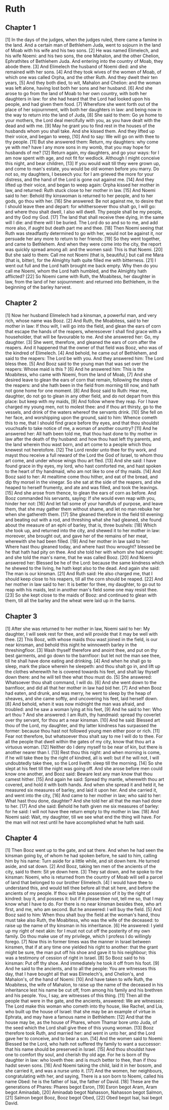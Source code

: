 # Ruth

## Chapter 1 <!-- scripture:1 -->

[1] In the days of the judges, when the judges ruled, there came a famine in the land. And a certain man of Bethlehem Juda, went to sojourn in the land of Moab with his wife and his two sons.
[2] He was named Elimelech, and his wife Noemi: and his two sons, the one Mahalon, and the other Chelion, Ephrathites of Bethlehem Juda. And entering into the country of Moab, they abode there.
[3] And Elimelech the husband of Noemi died: and she remained with her sons.
[4] And they took wives of the women of Moab, of which one was called Orpha, and the other Ruth. And they dwelt their ten years,
[5] And they both died, to wit, Mahalon and Chelion: and the woman was left alone, having lost both her sons and her husband.
[6] And she arose to go from the land of Moab to her own country, with both her daughters in law: for she had heard that the Lord had looked upon his people, and had given them food.
[7] Wherefore she went forth out of the place of her sojournment, with both her daughters in law: and being now in the way to return into the land of Juda,
[8] She said to them: Go ye home to your mothers, the Lord deal mercifully with you, as you have dealt with the dead and with me.
[9] May he grant you to find rest in the houses of the husbands whom you shall take. And she kissed them. And they lifted up their voice, and began to weep,
[10] And to say: We will go on with thee to thy people.
[11] But she answered them: Return, my daughters: why come ye with me? have I any more sons in my womb, that you may hope for husbands of me?
[12] Return again, my daughters, and go your ways: for I am now spent with age, and not fit for wedlock. Although I might conceive this night, and bear children,
[13] If you would wait till they were grown up, and come to man's estate, you would be old women before you marry. Do not so, my daughters, I beseech you: for I am grieved the more for your distress, and the hand of the Lord is gone out against me.
[14] And they lifted up their voice, and began to weep again: Orpha kissed her mother in law, and returned: Ruth stuck close to her mother in law.
[15] And Noemi said to her: Behold thy kinswoman is returned to her people, and to her gods, go thou with her.
[16] She answered: Be not against me, to desire that I should leave thee and depart: for whithersoever thou shalt go, I will go: and where thou shalt dwell, I also will dwell. Thy people shall be my people, and thy God my God.
[17] The land that shall receive thee dying, in the same will I die: and there will I be buried. The Lord do so and so to me, and add more also, if aught but death part me and thee.
[18] Then Noemi seeing that Ruth was steadfastly determined to go with her, would not be against it, nor persuade her any more to return to her friends:
[19] So they went together, and came to Bethlehem. And when they were come into the city, the report was quickly spread among all: and the women said: This is that Noemi.
[20] But she said to them: Call me not Noemi (that is, beautiful,) but call me Mara (that is, bitter), for the Almighty hath quite filled me with bitterness.
[21] I went out full and the Lord hath brought me back empty. Why then do you call me Noemi, whom the Lord hath humbled, and the Almighty hath afflicted?
[22] So Noemi came with Ruth, the Moabitess, her daughter in law, from the land of her sojournment: and returned into Bethlehem, in the beginning of the barley harvest.

## Chapter 2 <!-- scripture:2 -->

[1] Now her husband Elimelech had a kinsman, a powerful man, and very rich, whose name was Booz.
[2] And Ruth, the Moabitess, said to her mother in law: If thou wilt, I will go into the field, and glean the ears of corn that escape the hands of the reapers, wheresoever I shall find grace with a householder, that will be favourable to me. And she answered her: Go, my daughter.
[3] She went, therefore, and gleaned the ears of corn after the reapers. And it happened that the owner of that field was Booz, who was of the kindred of Elimelech.
[4] And behold, he came out of Bethlehem, and said to the reapers: The Lord be with you. And they answered him: The Lord bless thee.
[5] And Booz said to the young man that was set over the reapers: Whose maid is this ?
[6] And he answered him: This is the Moabitess, who came with Noemi, from the land of Moab,
[7] And she desired leave to glean the ears of corn that remain, following the steps of the reapers: and she hath been in the field from morning till now, and hath not gone home for one moment.
[8] And Booz said to Ruth: Hear me, daughter, do not go to glean in any other field, and do not depart from this place: but keep with my maids,
[9] And follow where they reap. For I have charged my young men, not to molest thee: and if thou art thirsty, go to the vessels, and drink of the waters whereof the servants drink.
[10] She fell on her face, and worshipping upon the ground, said to him: Whence cometh this to me, that I should find grace before thy eyes, and that thou shouldst vouchsafe to take notice of me, a woman of another country?
[11] And he answered her: All hath been told me, that thou hast done to thy mother in law after the death of thy husband: and how thou hast left thy parents, and the land wherein thou wast born, and art come to a people which thou knewest not heretofore.
[12] The Lord render unto thee for thy work, and mayst thou receive a full reward of the Lord the God of Israel, to whom thou art come, and under whose wings thou art fled.
[13] And she said: I have found grace in thy eyes, my lord, who hast comforted me, and hast spoken to the heart of thy handmaid, who am not like to one of thy maids.
[14] And Booz said to her: At mealtime come thou hither, and eat of the bread, and dip thy morsel in the vinegar. So she sat at the side of the reapers, and she heaped to herself frumenty, and ate and was filled, and took the leavings.
[15] And she arose from thence, to glean the ears of corn as before. And Booz commanded his servants, saying: If she would even reap with you, hinder her not:
[16] And let fall some of your handfuls of purpose, and leave them, that she may gather them without shame, and let no man rebuke her when she gathereth them.
[17] She gleaned therefore in the field till evening: and beating out with a rod, and threshing what she had gleaned, she found about the measure of an ephi of barley, that is, three bushels:
[18] Which she took up, and returned into the city, and shewed it to her mother in law: moreover, she brought out, and gave her of the remains of her meat, wherewith she had been filled.
[19] And her mother in law said to her: Where hast thou gleaned today, and where hast thou wrought? blessed be he that hath had pity on thee. And she told her with whom she had wrought: and she told the man's name, that he was called Booz.
[20] And Noemi answered her: Blessed be he of the Lord: because the same kindness which he shewed to the living, he hath kept also to the dead. And again she said: The man is our kinsman.
[21] And Ruth said: He also charged me, that I should keep close to his reapers, till all the corn should be reaped.
[22] And her mother in law said to her: It is better for thee, my daughter, to go out to reap with his maids, lest in another man's field some one may resist thee.
[23] So she kept close to the maids of Booz: and continued to glean with them, till all the barley and the wheat were laid up in the barns.

## Chapter 3 <!-- scripture:3 -->

[1] After she was returned to her mother in law, Noemi said to her: My daughter, I will seek rest for thee, and will provide that it may be well with thee.
[2] This Booz, with whose maids thou wast joined in the field, is our near kinsman, and behold this night he winnoweth barley in the threshingfloor.
[3] Wash thyself therefore and anoint thee, and put on thy best garments, and go down to the barnfloor: but let not the man see thee, till he shall have done eating and drinking.
[4] And when he shall go to sleep, mark the place wherein he sleepeth: and thou shalt go in, and lift up the clothes wherewith he is covered towards his feet, and shalt lay thyself down there: and he will tell thee what thou must do.
[5] She answered: Whatsoever thou shalt command, I will do.
[6] And she went down to the barnfloor, and did all that her mother in law had bid her.
[7] And when Booz had eaten, and drunk, and was merry, he went to sleep by the heap of sheaves, and she came softly, and uncovering his feet, laid herself down.
[8] And behold, when it was now midnight the man was afraid, and troubled: and he saw a woman lying at his feet,
[9] And he said to her: Who art thou ? And she answered: I am Ruth, thy handmaid: spread thy coverlet over thy servant, for thou art a near kinsman.
[10] And he said: Blessed art thou of the Lord, my daughter, and thy latter kindness has surpassed the former: because thou hast not followed young men either poor or rich.
[11] Fear not therefore, but whatsoever thou shalt say to me I will do to thee. For all the people that dwell within the gates of my city, know that thou art a virtuous woman.
[12] Neither do I deny myself to be near of kin, but there is another nearer than I.
[13] Rest thou this night: and when morning is come, if he will take thee by the right of kindred, all is well: but if he will not, I will undoubtedly take thee, so the Lord liveth: sleep till the morning.
[14] So she slept at his feet till the night was going off. And she arose before men could know one another, and Booz said: Beware lest any man know that thou camest hither.
[15] And again he said: Spread thy mantle, wherewith thou art covered, and hold it with both hands. And when she spread it and held it, he measured six measures of barley, and laid it upon her. And she carried it, and went into the city,
[16] And came to her mother in law; who said to her: What hast thou done, daughter? And she told her all that the man had done to her.
[17] And she said: Behold he hath given me six measures of barley: for he said: I will not have thee return empty to thy mother in law.
[18] And Noemi said: Wait, my daughter, till we see what end the thing will have. For the man will not rest until he have accomplished what he hath said.

## Chapter 4 <!-- scripture:4 -->

[1] Then Booz went up to the gate, and sat there. And when he had seen the kinsman going by, of whom he had spoken before, he said to him, calling him by his name: Turn aside for a little while, and sit down here. He turned aside, and sat down.
[2] And Booz, taking ten men of the ancients of the city, said to them: Sit ye down here.
[3] They sat down, and he spoke to the kinsman: Noemi, who is returned from the country of Moab will sell a parcel of land that belonged to our brother Elimelech.
[4] I would have thee to understand this, and would tell thee before all that sit here, and before the ancients of my people. If thou wilt take possession of it by the right of kindred: buy it, and possess it: but if it please thee not, tell me so, that I may know what I have to do. For there is no near kinsman besides thee, who art first, and me, who am second. But he answered: I will buy the field.
[5] And Booz said to him: When thou shalt buy the field at the woman's hand, thou must take also Ruth, the Moabitess, who was the wife of the deceased: to raise up the name of thy kinsman in his inheritance.
[6] He answered: I yield up my right of next akin: for I must not cut off the posterity of my own family. Do thou make use of my privilege, which I profess I do willingly forego.
[7] Now this in former times was the manner in Israel between kinsmen, that if at any time one yielded his right to another: that the grant might be sure, the man put off his shoe and gave it to his neighbour; this was a testimony of cession of right in Israel.
[8] So Booz said to his kinsman: Put off thy shoe. And immediately he took it off from his foot.
[9] And he said to the ancients, and to all the people: You are witnesses this day, that I have bought all that was Elimelech's, and Chelion's, and Mahalon's, of the hand of Noemi:
[10] And have taken to wife Ruth, the Moabitess, the wife of Mahalon, to raise up the name of the deceased in his inheritance lest his name be cut off, from among his family and his brethren and his people. You, I say, are witnesses of this thing.
[11] Then all the people that were in the gate, and the ancients, answered: We are witnesses: The Lord make this woman who cometh into thy house, like Rachel, and Lia, who built up the house of Israel: that she may be an example of virtue in Ephrata, and may have a famous name in Bethlehem:
[12] And that the house may be, as the house of Phares, whom Thamar bore unto Juda, of the seed which the Lord shall give thee of this young woman.
[13] Booz therefore took Ruth, and married her: and went in unto her, and the Lord gave her to conceive, and to bear a son.
[14] And the women said to Noemi: Blessed be the Lord, who hath not suffered thy family to want a successor: that his name should be preserved in Israel.
[15] And thou shouldst have one to comfort thy soul, and cherish thy old age. For he is born of thy daughter in law: who loveth thee: and is much better to thee, than if thou hadst seven sons.
[16] And Noemi taking the child, laid it in her bosom, and she carried it, and was a nurse unto it.
[17] And the women, her neighbours, congratulating with her, and saying, There is a son born to Noemi, called his name Obed: he is the father of Isai, the father of David.
[18] These are the generations of Phares: Phares begot Esron,
[19] Esron begot Aram, Aram begot Aminadab,
[20] Aminadab begot Nahasson, Nahasson begot Salmon,
[21] Salmon begot Booz, Booz begot Obed,
[22] Obed begot Isai, Isai begot David.